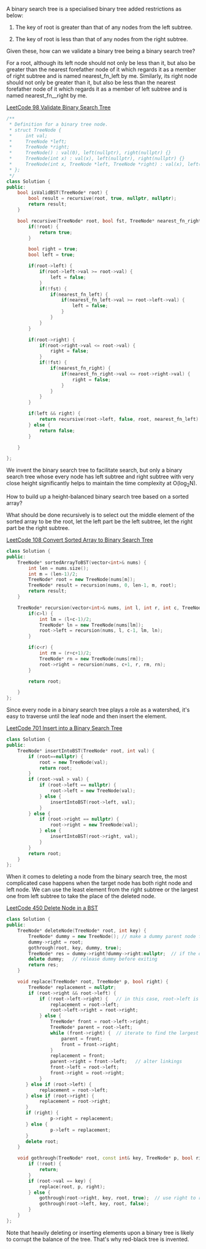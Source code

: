 A binary search tree is a specialised binary tree added restrictions as below: 

1. The key of root is greater than that of any nodes from the left subtree.

2. The key of root is less than that of any nodes from the right subtree.

Given these, how can we validate a binary tree being a binary search tree?

For a root, although its left node should not only be less than it, but also be greater than the nearest forefather node of it which regards it as a member of right subtree and is named nearest_fn_left by me. Similarly, its right node should not only be greater than it, but also be less than the nearest forefather node of it which regards it as a member of left subtree and is named nearest_fn__right by me. 

[LeetCode 98 Validate Binary Search Tree](https://leetcode.com/problems/validate-binary-search-tree/)

```cpp
/**
 * Definition for a binary tree node.
 * struct TreeNode {
 *     int val;
 *     TreeNode *left;
 *     TreeNode *right;
 *     TreeNode() : val(0), left(nullptr), right(nullptr) {}
 *     TreeNode(int x) : val(x), left(nullptr), right(nullptr) {}
 *     TreeNode(int x, TreeNode *left, TreeNode *right) : val(x), left(left), right(right) {}
 * };
 */
class Solution {
public:
    bool isValidBST(TreeNode* root) {
        bool result = recursive(root, true, nullptr, nullptr);
        return result;
    }

    bool recursive(TreeNode* root, bool fst, TreeNode* nearest_fn_right, TreeNode* nearest_fn_left) {
        if(!root) {
            return true;
        }

        bool right = true;
        bool left = true;

        if(root->left) {
            if(root->left->val >= root->val) {
                left = false;
            } 
            if(!fst) {
                if(nearest_fn_left) {
                    if(nearest_fn_left->val >= root->left->val) {
                        left = false;
                    }
                }
            }
        }

        if(root->right) {
            if(root->right->val <= root->val) {
                right = false;
            } 
            if(!fst) {
                if(nearest_fn_right) {
                    if(nearest_fn_right->val <= root->right->val) {
                        right = false;
                    }
                }
            }
        }

        if(left && right) {
            return recursive(root->left, false, root, nearest_fn_left) && recursive(root->right, false, nearest_fn_right, root);
        } else {
            return false;
        }

    }

};
```

   														

We invent the binary search tree to facilitate search, but only a binary search tree whose every node has left subtree and right subtree with very close height significantly helps to maintain the time complexity at O(log<sub>2</sub>N).

How to build up a height-balanced binary search tree based on a sorted array?

What should be done recursively is to select out the middle element of the sorted array to be the root, let the left part be the left subtree, let the right part be the right subtree. 

[LeetCode 108 Convert Sorted Array to Binary Search Tree](https://leetcode.com/problems/convert-sorted-array-to-binary-search-tree/)

```cpp
class Solution {
public:
    TreeNode* sortedArrayToBST(vector<int>& nums) {
        int len = nums.size();
        int m = (len-1)/2;
        TreeNode* root = new TreeNode(nums[m]);
        TreeNode* result = recursion(nums, 0, len-1, m, root);
        return result;
    }

    TreeNode* recursion(vector<int>& nums, int l, int r, int c, TreeNode* root) {
        if(c>l) {
            int lm = (l+c-1)/2;
            TreeNode* ln = new TreeNode(nums[lm]);
            root->left = recursion(nums, l, c-1, lm, ln);
        }

        if(c<r) {
            int rm = (r+c+1)/2;
            TreeNode* rn = new TreeNode(nums[rm]);
            root->right = recursion(nums, c+1, r, rm, rn);
        }

        return root;

    }
};
```

 Since every node in a binary search tree plays a role as a watershed, it's easy to traverse until the leaf node and then insert the element. 

[LeetCode 701 Insert into a Binary Search Tree](https://leetcode.com/problems/insert-into-a-binary-search-tree/)

```cpp
class Solution {
public:
    TreeNode* insertIntoBST(TreeNode* root, int val) {
        if (root==nullptr) {
            root = new TreeNode(val);
            return root;
        }
        if (root->val > val) {
            if (root->left == nullptr) {
                root->left = new TreeNode(val);
            } else {
                insertIntoBST(root->left, val);
            }
        } else {
            if (root->right == nullptr) {
                root->right = new TreeNode(val);
            } else {
                insertIntoBST(root->right, val);
            }
        }
        return root;
    }
};
```

When it comes to deleting a node from the binary search tree, the most complicated case happens when the target node has both right node and left node. We can use the least element from the right subtree or the largest one from left subtree to take the place of the deleted node. 

[LeetCode 450 Delete Node in a BST](https://leetcode.com/problems/delete-node-in-a-bst/) 

```cpp
class Solution {
public:
    TreeNode* deleteNode(TreeNode* root, int key) {
        TreeNode* dummy = new TreeNode(); // make a dummy parent node for the root to facilitate processing
        dummy->right = root;
        gothrough(root, key, dummy, true);
        TreeNode* res = dummy->right?dummy->right:nullptr;  // if the original root has been deleted, just return nullptr
        delete dummy;   // release dummy before exiting
        return res;
    }

    void replace(TreeNode* root, TreeNode* p, bool right) {
      	TreeNode* replacement = nullptr;
        if (root->right && root->left) {
            if (!root->left->right) {   // in this case, root->left is the largest one among left subtree
              	replacement = root->left;
              	root->left->right = root->right;
            } else {
                TreeNode* front = root->left->right;
                TreeNode* parent = root->left;
                while (front->right) {  // iterate to find the largest one of left subtree by going right
                    parent = front;
                    front = front->right;
                }
              	replacement = front;
                parent->right = front->left;   // alter linkings
              	front->left = root->left;   
              	front->right = root->right;
            }
       } else if (root->left) {
            replacement = root->left;
       } else if (root->right) {
            replacement = root->right;
       }
       if (right) {
       			p->right = replacement;
       } else {
         		p->left = replacement;
       }
       delete root;  
    }

    void gothrough(TreeNode* root, const int& key, TreeNode* p, bool right) {
        if (!root) {
            return;
        }
        if (root->val == key) {
            replace(root, p, right);
        } else {
            gothrough(root->right, key, root, true);  // use right to record the relative direction
            gothrough(root->left, key, root, false);
        }
    }
};
```

Note that heavily deleting or inserting elements upon a binary tree is likely to corrupt the balance of the tree. That's why red-black tree is invented. 

